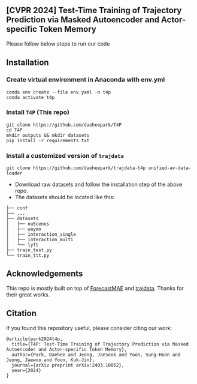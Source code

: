 ## [CVPR 2024] Test-Time Training of Trajectory Prediction via Masked Autoencoder and Actor-specific Token Memory
Please follow below steps to run our code

## Installation
### Create virtual environment in Anaconda with env.yml
```
conda env create --file env.yaml -n t4p
conda activate t4p
```

### Install `T4P` (This repo)
```
git clone https://github.com/daeheepark/T4P
cd T4P
mkdir outputs && mkdir datasets
pip install -r requirements.txt
```

### Install a customized version of `trajdata`
```
git clone https://github.com/daeheepark/trajdata-t4p unified-av-data-loader
```
- Download raw datasets and follow the installation step of the above repo.
- The datasets should be located like this:
```
├── conf
├── ...
├── datasets
│   ├── nuScenes
│   ├── waymo
│   ├── interaction_single
│   ├── interaction_multi
│   └── lyft
├── train_test.py
└── train_ttt.py
```

## Acknowledgements
This repo is mostly built on top of [ForecastMAE](https://arxiv.org/pdf/2308.09882.pdf) and [trajdata](https://arxiv.org/pdf/2307.13924.pdf).
Thanks for their great works.

## Citation
If you found this repository useful, please consider citing our work:
```
@article{park2024t4p,
  title={T4P: Test-Time Training of Trajectory Prediction via Masked Autoencoder and Actor-specific Token Memory},
  author={Park, Daehee and Jeong, Jaeseok and Yoon, Sung-Hoon and Jeong, Jaewoo and Yoon, Kuk-Jin},
  journal={arXiv preprint arXiv:2403.10052},
  year={2024}
}
```